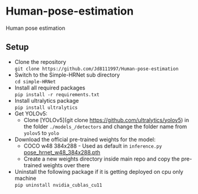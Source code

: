 # Human-pose-estimation
Human pose estimation

## Setup

- Clone the repository                                     
  ``git clone https://github.com/Jd8111997/Human-pose-estimation``                    
- Switch to the Simple-HRNet sub directory                            
  ``cd simple-HRNet``                     
- Install all required packages                                    
  ``pip install -r requirements.txt``                   
- Install ultralytics package                                           
  ``pip install ultralytics``                      
- Get YOLOv5:                                              
    - Clone [YOLOv5](git clone https://github.com/ultralytics/yolov5)
in the folder ``./models_/detectors`` and change the folder name from ``yolov5`` to ``yolo``                      
- Download the official pre-trained weights for the model:                     
    - COCO w48 384x288 - Used as default in `inference.py`                  
      [pose_hrnet_w48_384x288.pth](https://drive.google.com/open?id=1UoJhTtjHNByZSm96W3yFTfU5upJnsKiS)                                     
    - Create a new weights directory inside main repo and copy the pre-trained weights over there                               
- Uninstall the following package if it is getting deployed on cpu only machine                     
  ``pip uninstall nvidia_cublas_cu11``                  


   
